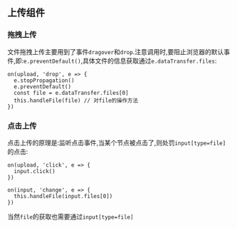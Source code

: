 ## 上传组件
### 拖拽上传
文件拖拽上传主要用到了事件`dragover`和`drop`.注意调用时,要阻止浏览器的默认事件,即:`e.preventDefault()`,具体文件的信息获取通过`e.dataTransfer.files`:

```
on(upload, 'drop', e => {
  e.stopPropagation()
  e.preventDefault()
  const file = e.dataTransfer.files[0]
  this.handleFile(file) // 对file的操作方法
})
```
### 点击上传
点击上传的原理是:监听点击事件,当某个节点被点击了,则处罚`input[type=file]`的点击:

```
on(upload, 'click', e => {
  input.click()
})

on(input, 'change', e => {
  this.handleFile(input.files[0])
})
```

当然`file`的获取也需要通过`input[type=file]`